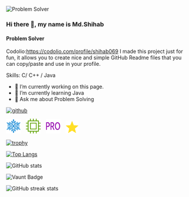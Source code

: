 ![Problem Solver](https://scontent.fdac138-2.fna.fbcdn.net/v/t39.30808-6/481916331_644859104895820_7004922634938287142_n.png?_nc_cat=102&ccb=1-7&_nc_sid=cc71e4&_nc_eui2=AeF9jMSq_AXLenP5IMONWWWiARwOjXv-3jUBHA6Ne_7eNRnaTAMhYXpuvrl9GTvFi1TcAGoLeK8MO5qIz8E3vSt0&_nc_ohc=1j5ndT4M7FAQ7kNvgF4Fupu&_nc_oc=AdjCn9GO9S_rk1MYc2NhsfT7YaP3OB_NIBQ312t45Y7XGSSi7z15U0UtxlYVGfWtogo&_nc_zt=23&_nc_ht=scontent.fdac138-2.fna&_nc_gid=A4wZEdZUvPsejOmNR0ok9yv&oh=00_AYGiEHbOMaUECW0xTqysqCcRHYguZUfC_-h7uZgqlJ-xsA&oe=67D33604)

### Hi there 👋, my name is Md.Shihab
#### Problem Solver

Codolio:https://codolio.com/profile/shihab069
I made this project just for fun, it allows you to create nice and simple GitHub Readme files that you can copy/paste and use in your profile.

Skills: C/ C++ / Java

- 🔭 I’m currently working on this page. 
- 🌱 I’m currently learning Java 
- 💬 Ask me about Problem Solving 


[<img src='https://cdn.jsdelivr.net/npm/simple-icons@3.0.1/icons/github.svg' alt='github' height='40'>](https://github.com/Shihab1315)  

<a href='https://archiveprogram.github.com/'><img src='https://raw.githubusercontent.com/acervenky/animated-github-badges/master/assets/acbadge.gif' width='40' height='40'></a> <a href='https://docs.github.com/en/developers'><img src='https://raw.githubusercontent.com/acervenky/animated-github-badges/master/assets/devbadge.gif' width='40' height='40'></a> <a href='https://github.com/pricing'><img src='https://raw.githubusercontent.com/acervenky/animated-github-badges/master/assets/pro.gif' width='40' height='40'></a> <a href='https://stars.github.com/'><img src='https://raw.githubusercontent.com/acervenky/animated-github-badges/master/assets/starbadge.gif' width='35' height='35'></a> 

[![trophy](https://github-profile-trophy.vercel.app/?username=Shihab1315)](https://github.com/ryo-ma/github-profile-trophy)

[![Top Langs](https://github-readme-stats.vercel.app/api/top-langs/?username=Shihab1315)](https://github.com/anuraghazra/github-readme-stats)

![GitHub stats](https://github-readme-stats.vercel.app/api?username=Shihab1315&show_icons=true)  

![Vaunt Badge](https://api.vaunt.dev/v1/github/entities/Shihab1315/contributions?format=svg&private=false)  

![GitHub streak stats](https://streak-stats.demolab.com/?user=Shihab1315)  


